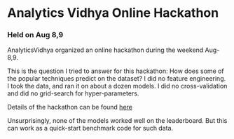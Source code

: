 # Analytics Vidhya Online Hackathon 
### Held on Aug 8,9

AnalyticsVidhya organized an online hackathon during the weekend Aug-8,9.

This is the question I tried to answer for this hackathon: How does some of the popular techniques predict on the dataset? I did no feature engineering. I took the data, and ran it on about a dozen models. I did no cross-validation and did no grid-search for hyper-parameters. 

Details of the hackathon can be found [here](http://discuss.analyticsvidhya.com/t/online-hackathon-3-0-find-the-next-brain-wong/2838)

Unsurprisingly, none of the models worked well on the leaderboard. But this can work as a quick-start benchmark code for such data.
